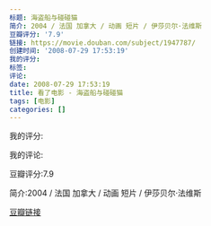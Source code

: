 ```yaml
---
标题: 海盗船与碰碰猫
简介: 2004 / 法国 加拿大 / 动画 短片 / 伊莎贝尔·法维斯
豆瓣评分: '7.9'
链接: https://movie.douban.com/subject/1947787/
创建时间: '2008-07-29 17:53:19'
我的评分:
标签:
评论:
date: 2008-07-29 17:53:19
title: 看了电影 - 海盗船与碰碰猫
tags: [电影]
categories: []
---
```


我的评分:

我的评论:

豆瓣评分:7.9

简介:2004 / 法国 加拿大 / 动画 短片 / 伊莎贝尔·法维斯

[豆瓣链接](https://movie.douban.com/subject/1947787/)


